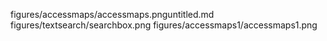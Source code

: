 
figures/accessmaps/accessmaps.pnguntitled.md
figures/textsearch/searchbox.png
figures/accessmaps1/accessmaps1.png